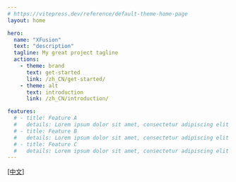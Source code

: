 ```yaml
---
# https://vitepress.dev/reference/default-theme-home-page
layout: home

hero:
  name: "XFusion"
  text: "description"
  tagline: My great project tagline
  actions:
    - theme: brand
      text: get-started
      link: /zh_CN/get-started/
    - theme: alt
      text: introduction
      link: /zh_CN/introduction/

features:
  # - title: Feature A
  #   details: Lorem ipsum dolor sit amet, consectetur adipiscing elit
  # - title: Feature B
  #   details: Lorem ipsum dolor sit amet, consectetur adipiscing elit
  # - title: Feature C
  #   details: Lorem ipsum dolor sit amet, consectetur adipiscing elit
---
```



[[中文]](../index.md)
